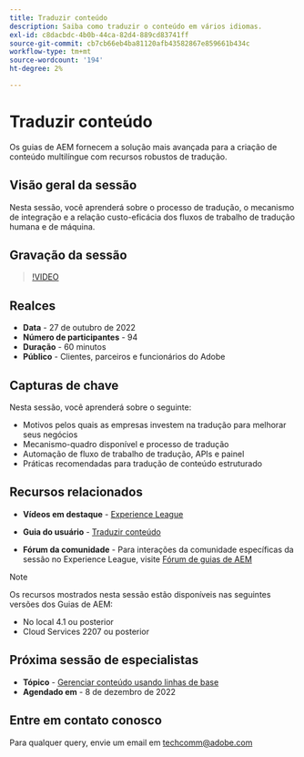 ```yaml
---
title: Traduzir conteúdo
description: Saiba como traduzir o conteúdo em vários idiomas.
exl-id: c8dacbdc-4b0b-44ca-82d4-889cd83741ff
source-git-commit: cb7cb66eb4ba81120afb43582867e859661b434c
workflow-type: tm+mt
source-wordcount: '194'
ht-degree: 2%

---
```


# Traduzir conteúdo

Os guias de AEM fornecem a solução mais avançada para a criação de conteúdo multilíngue com recursos robustos de tradução.

## Visão geral da sessão

Nesta sessão, você aprenderá sobre o processo de tradução, o mecanismo de integração e a relação custo-eficácia dos fluxos de trabalho de tradução humana e de máquina.

## Gravação da sessão

>[!VIDEO](https://video.tv.adobe.com/v/3414140/translation-aem-guides?quality=12&learn=on)

## Realces

- **Data** - 27 de outubro de 2022
- **Número de participantes** - 94
- **Duração** - 60 minutos
- **Público** - Clientes, parceiros e funcionários do Adobe

## Capturas de chave

Nesta sessão, você aprenderá sobre o seguinte:
- Motivos pelos quais as empresas investem na tradução para melhorar seus negócios
- Mecanismo-quadro disponível e processo de tradução
- Automação de fluxo de trabalho de tradução, APIs e painel
- Práticas recomendadas para tradução de conteúdo estruturado

## Recursos relacionados

- **Vídeos em destaque** -  [Experience League](https://experienceleague.adobe.com/docs/experience-manager-guides-learn/videos/advanced-user-guide/overview.html?lang=en)

- **Guia do usuário** - [Traduzir conteúdo](https://help.adobe.com/en_US/xml-documentation-for-adobe-experience-manager/index.html#t=DXML-master-map%2Ftranslation.html)

- **Fórum da comunidade** - Para interações da comunidade específicas da sessão no Experience League, visite [Fórum de guias de AEM](https://experienceleaguecommunities.adobe.com/t5/experience-manager-guides/bd-p/xml-documentation-discussions)

>[!NOTE]
>
> Os recursos mostrados nesta sessão estão disponíveis nas seguintes versões dos Guias de AEM:
> - No local 4.1 ou posterior
> - Cloud Services 2207 ou posterior


## Próxima sessão de especialistas

- **Tópico** - [Gerenciar conteúdo usando linhas de base](baselines-dec22.md)
- **Agendado em** - 8 de dezembro de 2022

## Entre em contato conosco

Para qualquer query, envie um email em <techcomm@adobe.com>
